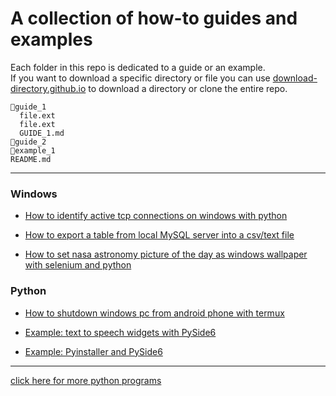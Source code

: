 # A collection of how-to guides and examples


Each folder in this repo is dedicated to a guide or an example.<br>
If you want to download a specific directory or file you can use <a href="https://download-directory.github.io/">download-directory.github.io</a> to download a directory or clone the entire repo.
```
📁guide_1
  file.ext
  file.ext
  GUIDE_1.md
📁guide_2
📁example_1
README.md
```
<hr>
<h3>Windows</h3>

* <a href="https://github.com/ip-repo/guides/blob/main/how-to-identify-active-tcp-connections/how-to-identify-active-tcp-connections.md">How to identify active tcp connections on windows with python</a>

* <a href="https://github.com/ip-repo/guides/blob/main/export-sql-table-from-local-windows-server/export-sql-table-from-local-windows-server.md">How to export a table from local MySQL server into a csv/text file</a>

* <a href="https://github.com/ip-repo/guides/blob/main/astronomy-pic-of-the-day-as-windows-wallpaper/astronomy-pic-of-the-day-as-windows-wallpaper.md">How to set nasa astronomy picture of the day as windows wallpaper with selenium and python</a>

<h3>Python</h3>

* <a href="https://github.com/ip-repo/guides/blob/main/simple-command-server-client/command-client-server.md">How to shutdown windows pc from android phone with termux </a>

* <a href="https://github.com/ip-repo/guides/blob/main/example-tts-pyside6/example-tts-pyside6.md">Example: text to speech widgets with PySide6 </a>
* <a href="https://github.com/ip-repo/guides/blob/main/example-pyinstaller/exapmle-pyinstaller.md">Example: Pyinstaller and PySide6 </a>


<hr>
<a href="https://github.com/ip-repo/python/blob/main/README.md">click here for more python programs </a>
